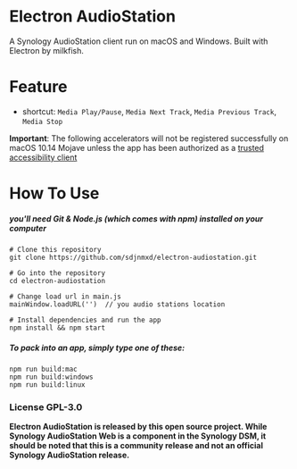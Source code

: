 # Electron AudioStation

A Synology AudioStation client run on macOS and Windows. Built with Electron by milkfish. 

# Feature
- shortcut: `Media Play/Pause`, `Media Next Track`, `Media Previous Track`, `Media Stop`

**Important**: The following accelerators will not be registered successfully on macOS 10.14 Mojave unless the app has been authorized as a [trusted accessibility client](https://developer.apple.com/library/archive/documentation/Accessibility/Conceptual/AccessibilityMacOSX/OSXAXTestingApps.html)

# How To Use
##### you'll need Git & Node.js (which comes with npm) installed on your computer
```
# Clone this repository
git clone https://github.com/sdjnmxd/electron-audiostation.git

# Go into the repository
cd electron-audiostation

# Change load url in main.js
mainWindow.loadURL('')  // you audio stations location

# Install dependencies and run the app
npm install && npm start
```

##### To pack into an app, simply type one of these:
```
npm run build:mac
npm run build:windows
npm run build:linux
```

### License GPL-3.0

**Electron AudioStation is released by this open source project. While Synology AudioStation Web is a component in the Synology DSM, it should be noted that this is a community release and not an official Synology AudioStation release.**
